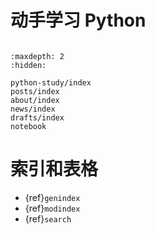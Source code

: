 # 动手学习 Python

```{include} ../README.md
```

```{toctree}
:maxdepth: 2
:hidden:

python-study/index
posts/index
about/index
news/index
drafts/index
notebook
```

# 索引和表格

* {ref}`genindex`
* {ref}`modindex`
* {ref}`search`
